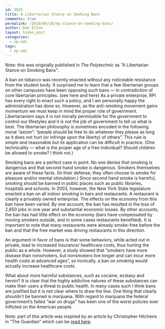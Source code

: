 ```yaml
---
id: 2025
title: A Libertarian Stance on Smoking Bans
comments: true
permalink: /2010/04/20/my-stance-on-smoking-bans/
author: Dan Elton
layout: hiden_post
categories:
  - op-eds
tags:
  - op-eds
---
```


Note: this was originally published in *The Polytechnic* as "A Libertarian Stance on Smoking Bans". 

A ban on tobacco was recently enacted without any noticeable resistance from the student body. It surprised me to learn that a few libertarian groups on other campuses have been opposing such bans — in contradiction of core libertarian principles. (see here and here) As a private enterprise, RPI has every right to enact such a policy, and I am personally happy the administration has done so. However, as the anti-smoking movement gains momentum we must keep in mind the proper role of government. Libertarianism says it is not morally permissible for the government to control our lifestyles and it is not the job of government to tell us what is best. The libertarian philosophy is sometimes encoded in the following moral “axiom”: “people should be free to do whatever they please as long as it does not hurt (or infringe upon the liberty) of others”.  This rule is simple and reasonable but its application can be difficult in practice. (One technicality — what is the proper age of a free individual? Should children be allowed to smoke? I think not.)

Smoking bans are a perfect case in point. No one denies that smoking is dangerous and that second-hand smoke is dangerous. Smokers themselves are aware of these facts. (In their defense, they often choose to smoke for pleasure and/or mental stimulation.) Since second hand smoke is harmful, smoking should be banned in public places such as public libraries, hospitals and schools. In 2003, however, the New York State legislature enacted a ban on all indoor smoking in bars and restaurants.  A restaurant is clearly a privately owned enterprise. The effects on the economy from this ban have been varied. By one account, the ban has resulted in the loss of 2,650 jobs in one year and substantial economic losses. By other accounts, the ban has had little effect on the economy (bars have compensated by moving smokers outside, and in some cases restaurants benefited). It is important to note that many restaurants were already smoke-free before the ban and that the free market was driving restaurants in this direction.

An argument in favor of bans is that some behaviors, while acted out in private, lead to increased insurance/ healthcare costs, thus hurting the public as a whole. However, a study showed that “smokers have more disease than nonsmokers, but nonsmokers live longer and can incur more health costs at advanced ages”, so ironically, a ban on smoking would actually increase healthcare costs.

What about more harmful substances, such as cocaine, ecstasy and heroin? It is clear that the highly addictive natures of these substances can make their users a threat to public health. In many cases such I think bans are justified but it is not clear where to draw the line. One thing that clearly shouldn’t be banned is marijuana. With regard to marijuana the federal government’s failed “war on drugs” has been one of the worst policies ever inflicted on the American people.

Note: part of this article was inspired by an article by Christopher Hitchens in “The Guardian” which can be [read here](http://www.guardian.co.uk/society/2007/may/14/health.smoking).
